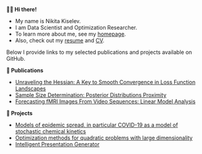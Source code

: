 **👋🏻 Hi there!**

- My name is Nikita Kiselev.
- I am Data Scientist and Optimization Researcher.
- To learn more about me, see my [homepage](https://kisnikser.github.io/).
- Also, check out my [resume](https://latexonline.cc/compile?git=https://github.com/kisnikser/CV&target=resume.tex&command=xelatex&force=true) and [CV](https://latexonline.cc/compile?git=https://github.com/kisnikser/CV&target=cv.tex&command=xelatex&force=true).

Below I provide links to my selected publications and projects available on GitHub.

**📝 Publications**
- [Unraveling the Hessian: A Key to Smooth Convergence in Loss Function Landscapes](https://github.com/kisnikser/landscape-hessian/tree/main)
- [Sample Size Determination: Posterior Distributions Proximity](https://github.com/kisnikser/Posterior-Distributions-Proximity/tree/main)
- [Forecasting fMRI Images From Video Sequences: Linear Model Analysis](https://github.com/DorinDaniil/Forecasting-fMRI-Images/tree/main)

**🐶 Projects**
- [Models of epidemic spread, in particular COVID-19 as a model of stochastic chemical kinetics](https://github.com/kisnikser/Epidemic-Spread-Models)
- [Optimization methods for quadratic problems with large dimensionality](https://github.com/kisnikser/Optimization-Methods)
- [Intelligent Presentation Generator](https://github.com/kisnikser/Intelligent-Presentation-Generator)
